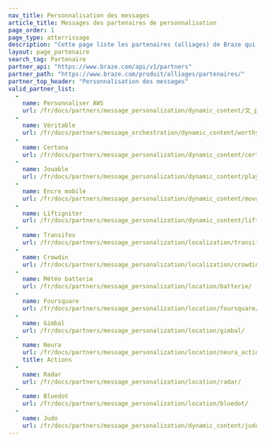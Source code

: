 ```yaml
---
nav_title: Personnalisation des messages
article_title: Messages des partenaires de personnalisation
page_order: 1
page_type: atterrissage
description: "Cette page liste les partenaires (alliages) de Braze qui vous permettent d'ajouter une personnalisation supplémentaire à vos Campagnes de Braze et à vos Canvases."
layout: page_partenaire
search_tag: Partenaire
partner_api: "https://www.braze.com/api/v1/partners"
partner_path: "https://www.braze.com/produit/alliages/partenaires/"
partner_top_header: "Personnalisation des messages"
valid_partner_list:
  - 
    name: Personnaliser AWS
    url: /fr/docs/partners/message_personalization/dynamic_content/文_personalize/
  - 
    name: Véritable
    url: /fr/docs/partners/message_orchestration/dynamic_content/worthy/
  - 
    name: Certona
    url: /fr/docs/partners/message_personalization/dynamic_content/certona/
  - 
    name: Jouable
    url: /fr/docs/partners/message_personalization/dynamic_content/playable/
  - 
    name: Encre mobile
    url: /fr/docs/partners/message_personalization/dynamic_content/movable_ink/
  - 
    name: Liftigniter
    url: /fr/docs/partners/message_personalization/dynamic_content/liftigniter/
  - 
    name: Transifex
    url: /fr/docs/partners/message_personalization/localization/transifex/
  - 
    name: Crowdin
    url: /fr/docs/partners/message_personalization/localization/crowdin/
  - 
    name: Météo batterie
    url: /fr/docs/partners/message_personalization/location/batterie/
  - 
    name: Foursquare
    url: /fr/docs/partners/message_personalization/location/foursquare/
  - 
    name: Gimbal
    url: /fr/docs/partners/message_personalization/location/gimbal/
  - 
    name: Neura
    url: /fr/docs/partners/message_personalization/location/neura_actions/
    title: Actions
  - 
    name: Radar
    url: /fr/docs/partners/message_personalization/location/radar/
  - 
    name: Bluedot
    url: /fr/docs/partners/message_personalization/location/bluedot/
  - 
    name: Judo
    url: /fr/docs/partners/message_personalization/dynamic_content/judo/
---
```


